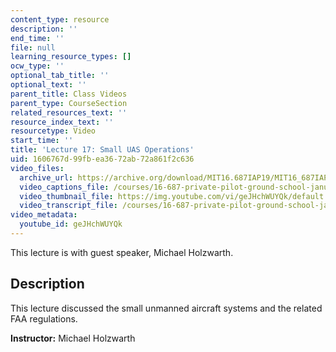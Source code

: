 ```yaml
---
content_type: resource
description: ''
end_time: ''
file: null
learning_resource_types: []
ocw_type: ''
optional_tab_title: ''
optional_text: ''
parent_title: Class Videos
parent_type: CourseSection
related_resources_text: ''
resource_index_text: ''
resourcetype: Video
start_time: ''
title: 'Lecture 17: Small UAS Operations'
uid: 1606767d-99fb-ea36-72ab-72a861f2c636
video_files:
  archive_url: https://archive.org/download/MIT16.687IAP19/MIT16_687IAP19_lec17_300k.mp4
  video_captions_file: /courses/16-687-private-pilot-ground-school-january-iap-2019/66ae72f207885ee8b95ba958d1ba8225_geJHchWUYQk.vtt
  video_thumbnail_file: https://img.youtube.com/vi/geJHchWUYQk/default.jpg
  video_transcript_file: /courses/16-687-private-pilot-ground-school-january-iap-2019/e70eece2e594d5d60d5aa91e8e3285c0_geJHchWUYQk.pdf
video_metadata:
  youtube_id: geJHchWUYQk
---
```


This lecture is with guest speaker, Michael Holzwarth.

Description
-----------

This lecture discussed the small unmanned aircraft systems and the related FAA regulations.

**Instructor:** Michael Holzwarth

